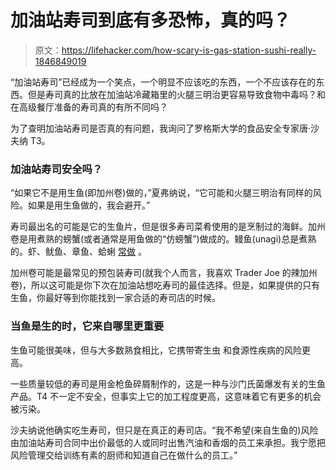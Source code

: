 # 加油站寿司到底有多恐怖，真的吗？

> 原文：<https://lifehacker.com/how-scary-is-gas-station-sushi-really-1846849019>

“加油站寿司”已经成为一个笑点，一个明显不应该吃的东西，一个不应该存在的东西。但是寿司真的比放在加油站冷藏箱里的火腿三明治更容易导致食物中毒吗？和在高级餐厅准备的寿司真的有所不同吗？



为了查明加油站寿司是否真的有问题，我询问了罗格斯大学的食品安全专家唐·沙夫纳 T3。

### 加油站寿司安全吗？

“如果它不是用生鱼(即加州卷)做的，”夏弗纳说，“它可能和火腿三明治有同样的风险。如果是用生鱼做的，我会避开。”

寿司最出名的可能是它的生鱼片，但是很多寿司菜肴使用的是烹制过的海鲜。加州卷是用煮熟的螃蟹(或者通常是用鱼做的“仿螃蟹”)做成的。鳗鱼(unagi)总是煮熟的。虾、鱿鱼、章鱼、蛤蜊 [常做](https://www.sushifaq.com/sushi-sashimi-info/sushi-for-beginners/) 。

加州卷可能是最常见的预包装寿司(就我个人而言，我喜欢 Trader Joe 的辣加州卷)，所以这可能是你下次在加油站想吃寿司的最佳选择。但是，如果提供的只有生鱼，你最好等到你能找到一家合适的寿司店的时候。

### 当鱼是生的时，它来自哪里更重要

生鱼可能很美味，但与大多数熟食相比，它携带寄生虫 和食源性疾病的风险更高。

一些质量较低的寿司是用金枪鱼碎屑制作的，这是一种与沙门氏菌爆发有关的生鱼产品。T4 不一定不安全，但事实上它的加工程度更高，这意味着它有更多的机会被污染。

沙夫纳说他确实吃生寿司，但只是在真正的寿司店。“我不希望(来自生鱼的)风险由加油站寿司合同中出价最低的人或同时出售汽油和香烟的员工来承担。我宁愿把风险管理交给训练有素的厨师和知道自己在做什么的员工。”